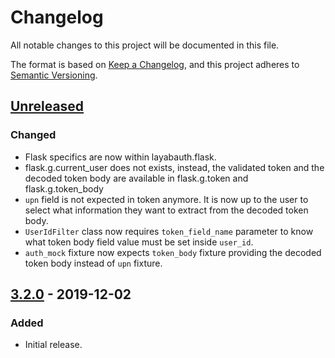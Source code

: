 # Changelog
All notable changes to this project will be documented in this file.

The format is based on [Keep a Changelog](https://keepachangelog.com/en/1.0.0/),
and this project adheres to [Semantic Versioning](https://semver.org/spec/v2.0.0.html).

## [Unreleased]
### Changed
- Flask specifics are now within layabauth.flask.
- flask.g.current_user does not exists, instead, the validated token and the decoded token body are available in flask.g.token and flask.g.token_body
- `upn` field is not expected in token anymore. It is now up to the user to select what information they want to extract from the decoded token body.
- `UserIdFilter` class now requires `token_field_name` parameter to know what token body field value must be set inside `user_id`.
- `auth_mock` fixture now expects `token_body` fixture providing the decoded token body instead of `upn` fixture.

## [3.2.0] - 2019-12-02
### Added
- Initial release.

[Unreleased]: https://github.com/Colin-b/layabauth/compare/v3.2.0...HEAD
[3.2.0]: https://github.com/Colin-b/layabauth/releases/tag/v3.2.0

